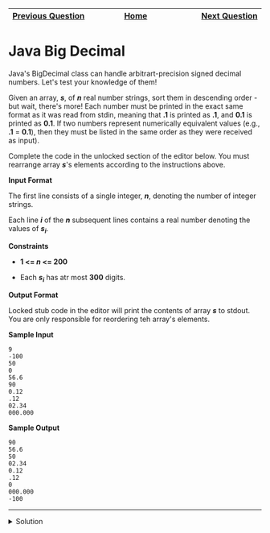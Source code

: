 | <img width=1000>[Previous Question](https://github.com/Kevin-Lago/java-hackerrank-solutions/tree/main/src/strings/tag_content_extractor)</img> | <img width=1000>[Home](https://github.com/Kevin-Lago/java-hackerrank-solutions)</img> | <img width=1000>[Next Question](https://github.com/Kevin-Lago/java-hackerrank-solutions/tree/main/src/bignumber/java_primality_test)</img> |
|:---|:---:|---:|

# Java Big Decimal

Java's BigDecimal class can handle arbitrart-precision signed decimal numbers. Let's test your knowledge of them!

Given an array, ___s___, of ___n___ real number strings, sort them in descending order - but wait, there's more! Each number must be printed in the exact same format as it was read from stdin, meaning that __.1__ is printed as __.1__, and __0.1__ is printed as __0.1__. If two numbers represent numerically equivalent values (e.g., __.1__ = __0.1__), then they must be listed in the same order as they were received as input).

Complete the code in the unlocked section of the editor below. You must rearrange array ___s___'s elements according to the instructions above.

__Input Format__

The first line consists of a single integer, ___n___, denoting the number of integer strings.

Each line ___i___ of the ___n___ subsequent lines contains a real number denoting the values of ___s<sub>i</sub>___.

__Constraints__

- __1 <= _n_ <= 200__

- Each ___s<sub>i</sub>___ has atr most __300__ digits.

__Output Format__

Locked stub code in the editor will print the contents of array ___s___ to stdout. You are only responsible for reordering teh array's elements.

__Sample Input__

```
9
-100
50
0
56.6
90
0.12
.12
02.34
000.000
```

__Sample Output__

```
90
56.6
50
02.34
0.12
.12
0
000.000
-100
```

---

<details><summary>Solution</summary>
    
```java
import java.math.BigDecimal;
import java.util.Arrays;
import java.util.Scanner;

public class Solution {

    public static void main(String[] args) {
        //Input
        Scanner sc = new Scanner(System.in);
        int n = sc.nextInt();
        String[] s = new String[n];
        for (int i = 0; i < n; i++) {
            s[i] = sc.next();
        }
        sc.close();

        Arrays.sort(s, 0, n, (s1, s2) -> new BigDecimal(s2).compareTo(new BigDecimal(s1)));

        //Output
        for (int i = 0; i < n; i++) {
            System.out.println(s[i]);
        }
    }

}
```
</details>
